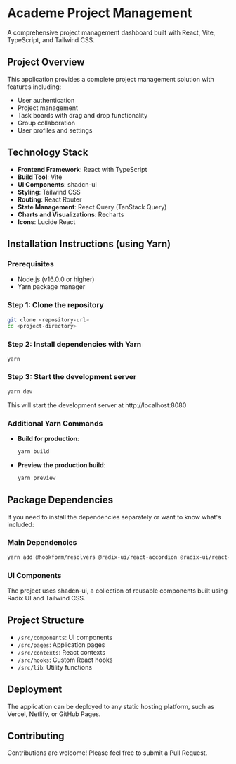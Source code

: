 
# Academe Project Management

A comprehensive project management dashboard built with React, Vite, TypeScript, and Tailwind CSS.

## Project Overview

This application provides a complete project management solution with features including:

- User authentication
- Project management
- Task boards with drag and drop functionality
- Group collaboration
- User profiles and settings

## Technology Stack

- **Frontend Framework**: React with TypeScript
- **Build Tool**: Vite
- **UI Components**: shadcn-ui
- **Styling**: Tailwind CSS
- **Routing**: React Router
- **State Management**: React Query (TanStack Query)
- **Charts and Visualizations**: Recharts
- **Icons**: Lucide React

## Installation Instructions (using Yarn)

### Prerequisites

- Node.js (v16.0.0 or higher)
- Yarn package manager

### Step 1: Clone the repository

```bash
git clone <repository-url>
cd <project-directory>
```

### Step 2: Install dependencies with Yarn

```bash
yarn
```

### Step 3: Start the development server

```bash
yarn dev
```

This will start the development server at http://localhost:8080

### Additional Yarn Commands

- **Build for production**:
  ```bash
  yarn build
  ```

- **Preview the production build**:
  ```bash
  yarn preview
  ```

## Package Dependencies

If you need to install the dependencies separately or want to know what's included:

### Main Dependencies

```bash
yarn add @hookform/resolvers @radix-ui/react-accordion @radix-ui/react-alert-dialog @radix-ui/react-aspect-ratio @radix-ui/react-avatar @radix-ui/react-checkbox @radix-ui/react-collapsible @radix-ui/react-context-menu @radix-ui/react-dialog @radix-ui/react-dropdown-menu @radix-ui/react-hover-card @radix-ui/react-label @radix-ui/react-menubar @radix-ui/react-navigation-menu @radix-ui/react-popover @radix-ui/react-progress @radix-ui/react-radio-group @radix-ui/react-scroll-area @radix-ui/react-select @radix-ui/react-separator @radix-ui/react-slider @radix-ui/react-slot @radix-ui/react-switch @radix-ui/react-tabs @radix-ui/react-toast @radix-ui/react-toggle @radix-ui/react-toggle-group @radix-ui/react-tooltip @tanstack/react-query class-variance-authority clsx cmdk date-fns embla-carousel-react input-otp lucide-react next-themes react react-beautiful-dnd react-day-picker react-dom react-hook-form react-resizable-panels react-router-dom recharts sonner tailwind-merge tailwindcss-animate vaul zod
```

### UI Components

The project uses shadcn-ui, a collection of reusable components built using Radix UI and Tailwind CSS.

## Project Structure

- `/src/components`: UI components
- `/src/pages`: Application pages
- `/src/contexts`: React contexts
- `/src/hooks`: Custom React hooks
- `/src/lib`: Utility functions

## Deployment

The application can be deployed to any static hosting platform, such as Vercel, Netlify, or GitHub Pages.

## Contributing

Contributions are welcome! Please feel free to submit a Pull Request.
